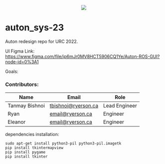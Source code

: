 <p align="center"> 
  <img src="https://github-readme-quotes.herokuapp.com/quote?quotesUrl=https://github.com/teamr3/public-quotes/blob/master/auton_sys-23/99threads.json">
</p>

# auton_sys-23

Auton redesign repo for URC 2022.

UI Figma Link:
https://www.figma.com/file/ip6mJr0MV8HCT5906CQ1Ye/Auton-ROS-GUI?node-id=0%3A1

Goals:


### Contributors:

| Name             | Email                    | Role                  |
| ---------------- | ------------------------ | --------------------- |
| Tanmay Bishnoi   | tbishnoi@ryerson.ca      | Lead Engineer         |
| Ryan             | email@ryerson.ca         |      Engineer         |
| Eleanor          | email@ryerson.ca         |      Engineer         |



dependencies installation:
```
sudo apt-get install python3-pil python3-pil.imagetk
pip install tkintermapview
pip install pygame
pip install tkinter
```
